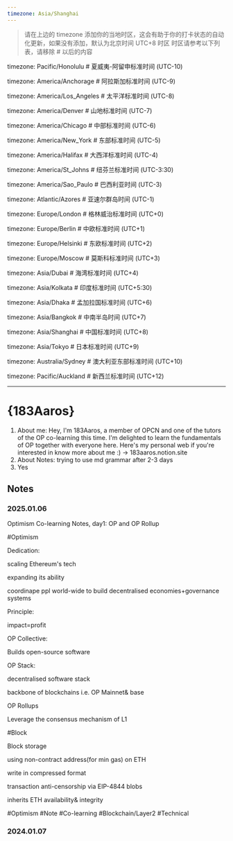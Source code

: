 ```yaml
---
timezone: Asia/Shanghai
---
```


> 请在上边的 timezone 添加你的当地时区，这会有助于你的打卡状态的自动化更新，如果没有添加，默认为北京时间 UTC+8 时区
> 时区请参考以下列表，请移除 # 以后的内容

timezone: Pacific/Honolulu # 夏威夷-阿留申标准时间 (UTC-10)

timezone: America/Anchorage # 阿拉斯加标准时间 (UTC-9)

timezone: America/Los_Angeles # 太平洋标准时间 (UTC-8)

timezone: America/Denver # 山地标准时间 (UTC-7)

timezone: America/Chicago # 中部标准时间 (UTC-6)

timezone: America/New_York # 东部标准时间 (UTC-5)

timezone: America/Halifax # 大西洋标准时间 (UTC-4)

timezone: America/St_Johns # 纽芬兰标准时间 (UTC-3:30)

timezone: America/Sao_Paulo # 巴西利亚时间 (UTC-3)

timezone: Atlantic/Azores # 亚速尔群岛时间 (UTC-1)

timezone: Europe/London # 格林威治标准时间 (UTC+0)

timezone: Europe/Berlin # 中欧标准时间 (UTC+1)

timezone: Europe/Helsinki # 东欧标准时间 (UTC+2)

timezone: Europe/Moscow # 莫斯科标准时间 (UTC+3)

timezone: Asia/Dubai # 海湾标准时间 (UTC+4)

timezone: Asia/Kolkata # 印度标准时间 (UTC+5:30)

timezone: Asia/Dhaka # 孟加拉国标准时间 (UTC+6)

timezone: Asia/Bangkok # 中南半岛时间 (UTC+7)

timezone: Asia/Shanghai # 中国标准时间 (UTC+8)

timezone: Asia/Tokyo # 日本标准时间 (UTC+9)

timezone: Australia/Sydney # 澳大利亚东部标准时间 (UTC+10)

timezone: Pacific/Auckland # 新西兰标准时间 (UTC+12)

---

# {183Aaros}

1.  About me: Hey, I'm 183Aaros, a member of OPCN and one of the tutors of the OP co-learning this time. I'm delighted to learn the fundamentals of OP together with everyone here. Here's my personal web if you're interested in know more about me :) -> 183aaros.notion.site
2. About Notes: trying to use md grammar after 2-3 days 
3. Yes

## Notes

<!-- Content_START -->

### 2025.01.06

Optimism Co-learning Notes, day1: OP and OP Rollup

#Optimism

Dedication:

scaling Ethereum's tech

expanding its ability

coordinape ppl world-wide to build decentralised economies+governance systems

Principle:

impact=profit

OP Collective:

Builds open-source software

OP Stack:

decentralised software stack

backbone of blockchains i.e. OP Mainnet& base

OP Rollups

Leverage the consensus mechanism of L1

#Block

Block storage

using non-contract address(for min gas) on ETH

write in compressed format

transaction anti-censorship via EIP-4844 blobs

inherits ETH availability& integrity

#Optimism #Note #Co-learning #Blockchain/Layer2 #Technical

### 2024.01.07

<!-- Content_END -->
